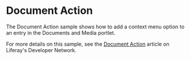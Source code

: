 # Document Action

The Document Action sample shows how to add a context menu option to an entry in
the Documents and Media portlet.

For more details on this sample, see the
[Document Action](https://portal.liferay.dev/docs/7-2/reference/-/knowledge_base/r/document-action)
article on Liferay's Developer Network.